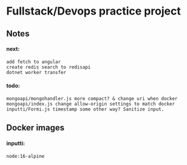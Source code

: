 # Fullstack/Devops practice project

## Notes
#### next:
    add fetch to angular
    create redis search to redisapi
    dotnet worker transfer

#### todo:
    mongoapi/mongohandler.js more compact? & change uri when docker
    mongoapi/index.js change allow-origin settings to match docker
    inputti/Formi.js timestamp some other way? Sanitize input.
        
## Docker images
#### inputti:
    node:16-alpine
